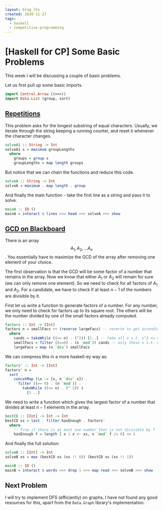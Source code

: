 ```yaml
---
layout: blog_lhs
created: 2020-11-27
tags:
  - haskell
  - competitive-programming
---
```


# \[Haskell for CP\] Some Basic Problems

This week I will be discussing a couple of basic problems.

Let us first pull up some basic imports.

``` haskell
import Control.Arrow ((>>>))
import Data.List (group, sort)
```

## [Repetitions](https://cses.fi/problemset/task/1069)

This problem asks for the longest substring of equal characters.
Usually, we iterate through the string keeping a running counter, and
reset it whenever the character changes.

``` haskell
solveA1 :: String -> Int
solveA1 s = maximum groupLengths
  where
    groups = group s
    groupLengths = map length groups
```

But notice that we can chain the functions and reduce this code.

``` haskell
solveA :: String -> Int
solveA = maximum . map length . group
```

And finally the main function - take the first line as a string and pass
it to solve.

``` haskell
mainA :: IO ()
mainA = interact $ lines >>> head >>> solveA >>> show
```

## [GCD on Blackboard](https://atcoder.jp/contests/abc125/tasks/abc125_c)

There is an array $$A_1, A_2, \ldots A_n$$. You essentially have to
maximize the GCD of the array after removing one element of your choice.

The first observation is that the GCD will be some factor of a number
that remains in the array. Now we know that either $A_1$ or $A_2$ will
remain for sure (we can only remove one element). So we need to check
for all factors of $A_1$ and $A_2$. For a candidate, we have to check if
at least $n - 1$ of the numbers are divisible by it.

First let us write a function to generate factors of a number. For any
number, we only need to check for factors up to its square root. The
others will be the number divided by one of the small factors already
computed.

``` haskell
factors :: Int -> [Int]
factors n = smallFacs ++ (reverse largeFacs) -- reverse to get ascending order
  where
    cands = takeWhile ((<= n) . (^2)) [1..] -- take all x s.t. x^2 <= n
    smallFacs = filter ((==0) . (n `mod`)) cands -- only those x s.t. n `mod` x == 0
    largeFacs = map (n `div`) smallFacs
```

We can compress this in a more haskell-ey way as:

``` haskell
factors' :: Int -> [Int]
factors' n =
  sort .
    concatMap (\x -> [x, n `div` x]) .
      filter ((== 0) . (n `mod`)) .
        takeWhile ((<= n) . (^ 2)) $
          [1 ..]
```

We need to write a function which gives the largest factor of a number
that divides at least $n - 1$ elements in the array.

``` haskell
bestCD :: [Int] -> Int -> Int
bestCD xs = last . filter hasEnough . factors'
  where
    -- True if there is at most one number that is not divisible by f
    hasEnough f = length [ x | x <- xs, x `mod` f /= 0] <= 1
```

And finally the full solution:

``` haskell
solveB :: [Int] -> Int
solveB xs = max (bestCD xs (xs !! 0)) (bestCD xs (xs !! 1))
```

``` haskell
mainB :: IO ()
mainB = interact $ words >>> drop 1 >>> map read >>> solveB >>> show
```

## Next Problem

I will try to implement DFS (efficiently) on graphs. I have not found
any good resources for this, apart from the `Data.Graph` library's
implementation.
